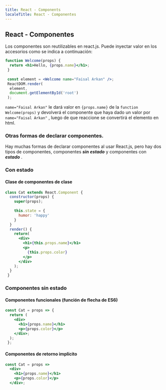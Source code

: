 ```yaml
---
title: React - Components
localeTitle: React - Componentes
---
```

## React - Componentes

Los componentes son reutilizables en react.js. Puede inyectar valor en los accesorios como se indica a continuación:

```jsx
function Welcome(props) { 
  return <h1>Hello, {props.name}</h1>; 
 } 
 
 const element = <Welcome name="Faisal Arkan" />; 
 ReactDOM.render( 
  element, 
  document.getElementById('root') 
 ); 
```

`name="Faisal Arkan"` le dará valor en `{props.name}` de la `function Welcome(props)` y devolverá el componente que haya dado un valor por `name="Faisal Arkan"` , luego de que reaccione se convertirá el elemento en html.

### Otras formas de declarar componentes.

Hay muchas formas de declarar componentes al usar React.js, pero hay dos tipos de componentes, componentes **_sin_** **_estado_** y componentes con **_estado_** .

### Con estado

#### Clase de componentes de clase

```jsx
class Cat extends React.Component { 
  constructor(props) { 
    super(props); 
 
    this.state = { 
      humor: 'happy' 
    } 
  } 
  render() { 
    return( 
      <div> 
        <h1>{this.props.name}</h1> 
        <p> 
          {this.props.color} 
        </p> 
      </div> 
    ); 
  } 
 } 
```

### Componentes sin estado

#### Componentes funcionales (función de flecha de ES6)

```jsx
const Cat = props => { 
  return ( 
    <div> 
      <h1>{props.name}</h1> 
      <p>{props.color}</p> 
    </div>; 
  ); 
 }; 
```

#### Componentes de retorno implícito

```jsx
const Cat = props => 
  <div> 
    <h1>{props.name}</h1> 
    <p>{props.color}</p> 
  </div>; 

```